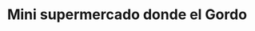 ---
title: "Mini supermercado donde el Gordo"
url: /riohacha-la-guajira/mini-supermercado-donde-el-gordo/
shop: Bioladen
---